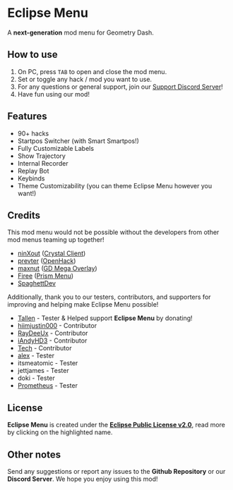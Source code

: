 # Eclipse Menu
A **next-generation** mod menu for Geometry Dash.

## How to use 
1. On PC, press `TAB` to open and close the mod menu.
2. Set or toggle any hack / mod you want to use.
3. For any questions or general support, join our [Support Discord Server](https://discord.gg/NnpwFRDMND)!
4. Have fun using our mod!

## Features
- 90+ hacks
- Startpos Switcher (with Smart Smartpos!)
- Fully Customizable Labels
- Show Trajectory
- Internal Recorder
- Replay Bot
- Keybinds
- Theme Customizability (you can theme Eclipse Menu however you want!)

## Credits
This mod menu would not be possible without the developers from other mod menus teaming up together!
- [ninXout](https://github.com/ninXout) ([Crystal Client](https://github.com/ninXout/Crystal-Client))
- [prevter](https://github.com/Prevter) ([OpenHack](https://github.com/Prevter/OpenHack))
- [maxnut](https://github.com/maxnut) ([GD Mega Overlay](https://github.com/maxnut/GDMegaOverlay))
- [Firee](https://github.com/FireMario211) ([Prism Menu](https://github.com/FireMario211/Prism-Menu))
- [SpaghettDev](https://github.com/SpaghettDev)

Additionally, thank you to our testers, contributors, and supporters for improving and helping make Eclipse Menu possible!
- [Tallen](https://tallensuired.carrd.co/) - Tester & Helped support **Eclipse Menu** by donating!
- [hiimjustin000](https://github.com/hiimjustin000) - Contributor
- [RayDeeUx](https://github.com/RayDeeUx) - Contributor
- [iAndyHD3](https://github.com/iAndyHD3) - Contributor
- [Tech](https://github.com/TechStudent11) - Contributor
- [alex](https://www.youtube.com/channel/UC4SWcPASJplMrIT6YI8QcSw) - Tester
- itsmeatomic - Tester
- jettjames - Tester
- doki - Tester
- [Prometheus](https://github.com/Prometheus-03) - Tester

## License
**Eclipse Menu** is created under the **[Eclipse Public License v2.0](https://choosealicense.com/licenses/epl-2.0/)**, read more by clicking on the highlighted name.

## Other notes
Send any suggestions or report any issues to the **Github Repository** or our **Discord Server**. We hope you enjoy using this mod!
